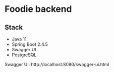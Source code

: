 # Foodie backend

## Stack
- Java 11
- Spring Boot 2.4.5
- Swagger UI
- PostgreSQL

Swagger UI: http://localhost:8080/swagger-ui.html